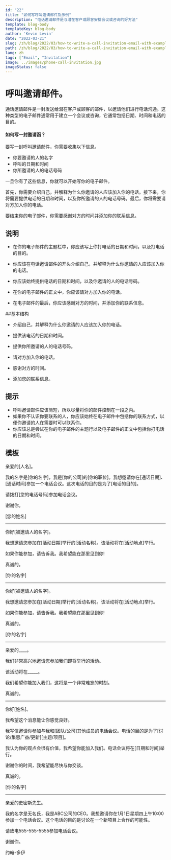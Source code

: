 ```yaml
---
id: "22"
title: "如何写呼叫邀请邮件及示例"
description: "电话邀请邮件是与潜在客户或顾客安排会议或咨询的好方法"
template: blog-body
templateKey: blog-body
author: 'Kevin Levin'
date: "2022-03-21"
slug: /zh/blog/2022/03/how-to-write-a-call-invitation-email-with-examples
path: /zh/blog/2022/03/how-to-write-a-call-invitation-email-with-examples
lang: zh
tags: ["Email", "Invitation"]
image: ../images/phone-call-invitation.jpg
imageStatus: false
---
```

# 呼叫邀请邮件。


通话邀请邮件是一封发送给潜在客户或顾客的邮件，以邀请他们进行电话沟通。这种类型的电子邮件通常用于建立一个会议或咨询，它通常包括日期、时间和电话的目的。

#### 如何写一封邀请函？

要写一封呼叫邀请邮件，你需要收集以下信息。

- 你要邀请的人的名字
- 呼叫的日期和时间
- 你所邀请的人的电话号码

一旦你有了这些信息，你就可以开始写你的电子邮件。

首先，你需要介绍自己，并解释为什么你邀请的人应该加入你的电话。接下来，你将需要提供电话的日期和时间，以及你所邀请的人的电话号码。最后，你将需要请对方加入你的电话。

要结束你的电子邮件，你需要感谢对方的时间并添加你的联系信息。

## 说明

- 在你的电子邮件的主题栏中，你应该写上你打电话的日期和时间，以及打电话的目的。

- 你应该在电话邀请邮件的开头介绍自己，并解释为什么你邀请的人应该加入你的电话。

- 你应该始终提供电话的日期和时间，以及你邀请的人的电话号码。

- 在你的电子邮件的正文中，你应该请对方加入你的电话。

- 在电子邮件的最后，你应该感谢对方的时间，并添加你的联系信息。


##基本结构

- 介绍自己，并解释为什么你邀请的人应该加入你的电话。

- 提供该电话的日期和时间。

- 提供你所邀请的人的电话号码。

- 请对方加入你的电话。

- 感谢对方的时间。

- 添加您的联系信息。


## 提示

- 呼叫邀请邮件应该简短，所以尽量将你的邮件控制在一段之内。
- 如果你不认识你要联系的人，你应该始终在电子邮件中包括你的联系方式，以便你邀请的人在需要时可以联系你。
- 你应该总是尝试在你的电子邮件的主题行以及电子邮件的正文中包括你打电话的日期和时间。

## 模板

亲爱的[人名]。

我的名字是[你的名字]，我是[你的公司]的[你的职位]。我想邀请你在[通话日期]、[通话时间]参加一个电话会议。这次电话的目的是为了[电话的目的]。

请拨打[您的电话号码]参加电话会议。

谢谢你。

[您的姓名]

---

你好[被邀请人的名字]。

我想邀请您参加在[活动日期]举行的[活动名称]。该活动将在[活动地点]举行。

如果你能参加，请告诉我。我希望能在那里见到你!

真诚的。

[你的名字]

---

你好[被邀请人的名字]。

我想邀请您参加在[活动日期]举行的[活动名称]。该活动将在[活动地点]举行。

如果你能参加，请告诉我。我希望能在那里见到你!

真诚的。

[你的名字]

---

亲爱的____。

我们非常高兴地邀请您参加我们即将举行的活动。

该活动将在_____。

我们希望你能加入我们，这将是一个非常难忘的时刻。

真诚的。

---

你好[姓名]。

我希望这个消息能让你感觉良好。

我写信邀请你参加与我和[团队/公司]其他成员的电话会议。电话的目的是为了[讨论/集思广益/更新][主题/项目]。

我认为你的观点会很有价值，我希望你能加入我们。电话会议将在[日期和时间]举行。

谢谢你的时间，我希望能尽快与你交谈。

真诚的。

[你的名字]

---

亲爱的史密斯先生。

我的名字是无名氏，我是ABC公司的CEO。我想邀请你在1月1日星期四上午10:00参加一个电话会议。这个电话的目的是讨论在一个新项目上合作的可能性。

请致电555-555-5555参加电话会议。

谢谢你。

约翰-多伊
